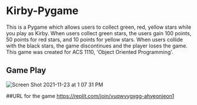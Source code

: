 # Kirby-Pygame
This is a Pygame which allows users to collect green, red, yellow stars while you play as Kirby. When users collect green stars, the users gain 100 points, 50 points for red stars, and 10 points for yellow stars. When users collide with the black stars, the game discontinues and the player loses the game. This game was created for ACS 1110, 'Object Oriented Programming'.

## Game Play
![Screen Shot 2021-11-23 at 1 07 31 PM](https://user-images.githubusercontent.com/89673315/143127814-fb3e365a-cbe5-494e-8c74-8e94beebb70c.png)

##URL for the game
https://replit.com/join/vuqwvygxgg-ahyeonjeon1
